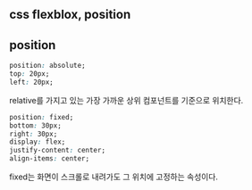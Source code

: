 ## css flexblox, position

## position

```css
position: absolute;
top: 20px;
left: 20px;
```

relative를 가지고 있는 가장 가까운 상위 컴포넌트를 기준으로 위치한다.

```css
position: fixed;
bottom: 30px;
right: 30px;
display: flex;
justify-content: center;
align-items: center;
```

fixed는 화면이 스크롤로 내려가도 그 위치에 고정하는 속성이다.
